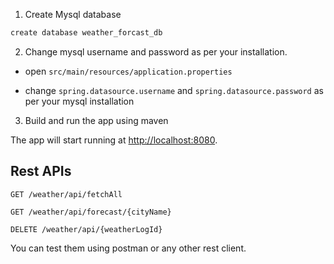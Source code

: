 1. Create Mysql database

```bash
create database weather_forcast_db
```

2. Change mysql username and password as per your installation.

+ open `src/main/resources/application.properties`

+ change `spring.datasource.username` and `spring.datasource.password` as per your mysql installation

3. Build and run the app using maven


The app will start running at <http://localhost:8080>.

## Rest APIs

    GET /weather/api/fetchAll
    
    GET /weather/api/forecast/{cityName}
    
    DELETE /weather/api/{weatherLogId}

You can test them using postman or any other rest client.

